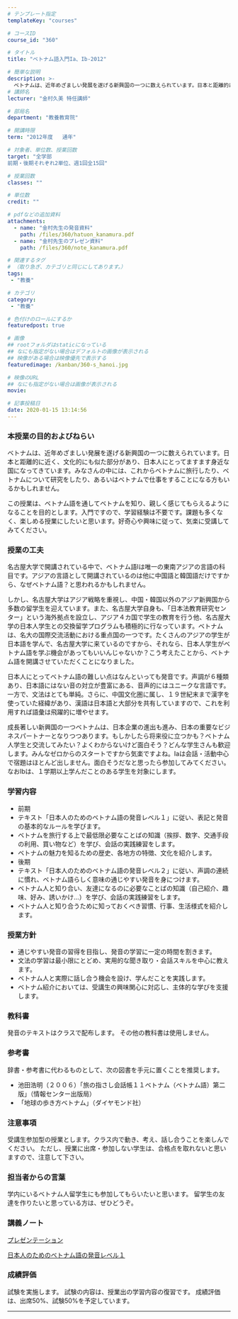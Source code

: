 ```yaml
---
# テンプレート指定
templateKey: "courses"

# コースID
course_id: "360"

# タイトル
title: "ベトナム語入門Ia、Ib-2012"

# 簡単な説明
description: >-
  ベトナムは、近年めざましい発展を遂げる新興国の一つに数えられています。日本と距離的に近く、文化的にも似た部分があり、日本人にとってますます身近な国になってきています。みなさんの中には、これからベトナムに旅行したり、ベトナムについて研究をしたり、あるいはベトナムで仕事をすることになる方もいるかもしれません。 この授業は、ベトナム語を通してベトナムを知り、親しく感じてもらえるようになることを目的と ....
# 講師名
lecturer: "金村久美 特任講師"

# 部局名
department: "教養教育院"

# 開講時限
term: "2012年度	通年"

# 対象者、単位数、授業回数
target: "全学部
前期・後期それぞれ2単位、週1回全15回"

# 授業回数
classes: ""

# 単位数
credit: ""

# pdfなどの追加資料
attachments:
  - name: "金村先生の発音資料" 
    path: /files/360/hatuon_kanamura.pdf
  - name: "金村先生のプレゼン資料" 
    path: /files/360/note_kanamura.pdf

# 関連するタグ
# （取り急ぎ、カテゴリと同じにしてあります。）
tags:
 - "教養"

# カテゴリ
category:
 - "教養"

# 色付けのロールにするか
featuredpost: true

# 画像
## rootフォルダはstaticになっている
## なにも指定がない場合はデフォルトの画像が表示される
## 映像がある場合は映像優先で表示する
featuredimage: /kanban/360-s_hanoi.jpg

# 映像のURL
## なにも指定がない場合は画像が表示される
movie: 

# 記事投稿日
date: 2020-01-15 13:14:56
---
```


### 本授業の目的およびねらい

ベトナムは、近年めざましい発展を遂げる新興国の一つに数えられています。日本と距離的に近く、文化的にも似た部分があり、日本人にとってますます身近な国になってきています。みなさんの中には、これからベトナムに旅行したり、ベトナムについて研究をしたり、あるいはベトナムで仕事をすることになる方もいるかもしれません。

この授業は、ベトナム語を通してベトナムを知り、親しく感じてもらえるようになることを目的とします。入門ですので、学習経験は不要です。課題も多くなく、楽しめる授業にしたいと思います。好奇心や興味に従って、気楽に受講してみてください。


### 授業の工夫

名古屋大学で開講されている中で、ベトナム語Iは唯一の東南アジアの言語の科目です。アジアの言語として開講されているのは他に中国語と韓国語だけですから、なぜベトナム語？と思われるかもしれません。

しかし、名古屋大学はアジア戦略を重視し、中国・韓国以外のアジア新興国から多数の留学生を迎えています。また、名古屋大学自身も、「日本法教育研究センター」という海外拠点を設立し、アジア４カ国で学生の教育を行う他、名古屋大学の日本人学生との交換留学プログラムも積極的に行なっています。ベトナムは、名大の国際交流活動における重点国の一つです。たくさんのアジアの学生が日本語を学んで、名古屋大学に来ているのですから、それなら、日本人学生がベトナム語を学ぶ機会があってもいいんじゃないか？こう考えたことから、ベトナム語を開講させていただくことになりました。

日本人にとってベトナム語の難しい点はなんといっても発音です。声調が６種類あり、日本語にはない音の対立が豊富にある、音声的にはユニークな言語です。一方で、文法はとても単純。さらに、中国文化圏に属し、１９世紀末まで漢字を使っていた経緯があり、漢語は日本語と大部分を共有していますので、これを利用すれば語彙は飛躍的に増やせます。

成長著しい新興国の一つベトナムは、日本企業の進出も進み、日本の重要なビジネスパートナーとなりつつあります。もしかしたら将来役に立つかも？ベトナム人学生と交流してみたい？よくわからないけど面白そう？どんな学生さんも歓迎します。みんなゼロからのスタートですから気楽ですよね。Iaは会話・活動中心で宿題はほとんど出しません。面白そうだなと思ったら参加してみてください。なおIbは、１学期以上学んだことのある学生を対象にします。





### 学習内容

* 前期
* テキスト「日本人のためのベトナム語の発音レベル１」に従い、表記と発音の基本的なルールを学びます。
* ベトナムを旅行する上で最低限必要なことばの知識（挨拶、数字、交通手段の利用、買い物など）を学び、会話の実践練習をします。
* ベトナムの魅力を知るための歴史、各地方の特徴、文化を紹介します。
* 後期
* テキスト「日本人のためのベトナム語の発音レベル２」に従い、声調の連続に慣れ、ベトナム語らしく意味の通じやすい発音を身につけます。
* ベトナム人と知り合い、友達になるのに必要なことばの知識（自己紹介、趣味、好み、誘いかけ…）を学び、会話の実践練習をします。
* ベトナム人と知り合うために知っておくべき習慣、行事、生活様式を紹介します。
### 授業方針

* 通じやすい発音の習得を目指し、発音の学習に一定の時間を割きます。
* 文法の学習は最小限にとどめ、実用的な聞き取り・会話スキルを中心に教えます。
* ベトナム人と実際に話し合う機会を設け、学んだことを実践します。
* ベトナム紹介においては、受講生の興味関心に対応し、主体的な学びを支援します。
### 教科書

発音のテキストはクラスで配布します。
その他の教科書は使用しません。

### 参考書

辞書・参考書に代わるものとして、次の図書を手元に置くことを推奨します。

* 池田浩明（２００６）「旅の指さし会話帳１１ベトナム（ベトナム語）第二版」（情報センター出版局）
* 「地球の歩き方ベトナム」（ダイヤモンド社）
### 注意事項

受講生参加型の授業とします。クラス内で動き、考え、話し合うことを楽しんでください。
ただし、授業に出席・参加しない学生は、合格点を取れないと思いますので、注意して下さい。

### 担当者からの言葉

学内にいるベトナム人留学生にも参加してもらいたいと思います。
留学生の友達を作りたいと思っている方は、ぜひどうぞ。





### 講義ノート

[プレゼンテーション](https://ocw.nagoya-u.jp/files/360/note_kanamura.pdf) 

[日本人のためのベトナム語の発音レベル１](https://ocw.nagoya-u.jp/files/360/hatuon_kanamura.pdf) 






### 成績評価

試験を実施します。
試験の内容は、授業出の学習内容の復習です。
成績評価は、出席50%、試験50%を予定しています。



-----